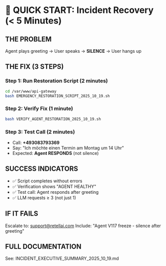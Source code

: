 # 🚨 QUICK START: Incident Recovery (< 5 Minutes)

## THE PROBLEM
Agent plays greeting → User speaks → **SILENCE** → User hangs up

## THE FIX (3 STEPS)

### Step 1: Run Restoration Script (2 minutes)
```bash
cd /var/www/api-gateway
bash EMERGENCY_RESTORATION_SCRIPT_2025_10_19.sh
```

### Step 2: Verify Fix (1 minute)
```bash
bash VERIFY_AGENT_RESTORATION_2025_10_19.sh
```

### Step 3: Test Call (2 minutes)
- Call: **+493083793369**
- Say: "Ich möchte einen Termin am Montag um 14 Uhr"
- Expected: **Agent RESPONDS** (not silence)

## SUCCESS INDICATORS
- ✅ Script completes without errors
- ✅ Verification shows "AGENT HEALTHY"
- ✅ Test call: Agent responds after greeting
- ✅ LLM requests ≥ 3 (not just 1)

## IF IT FAILS
Escalate to: support@retellai.com
Include: "Agent V117 freeze - silence after greeting"

## FULL DOCUMENTATION
See: INCIDENT_EXECUTIVE_SUMMARY_2025_10_19.md
